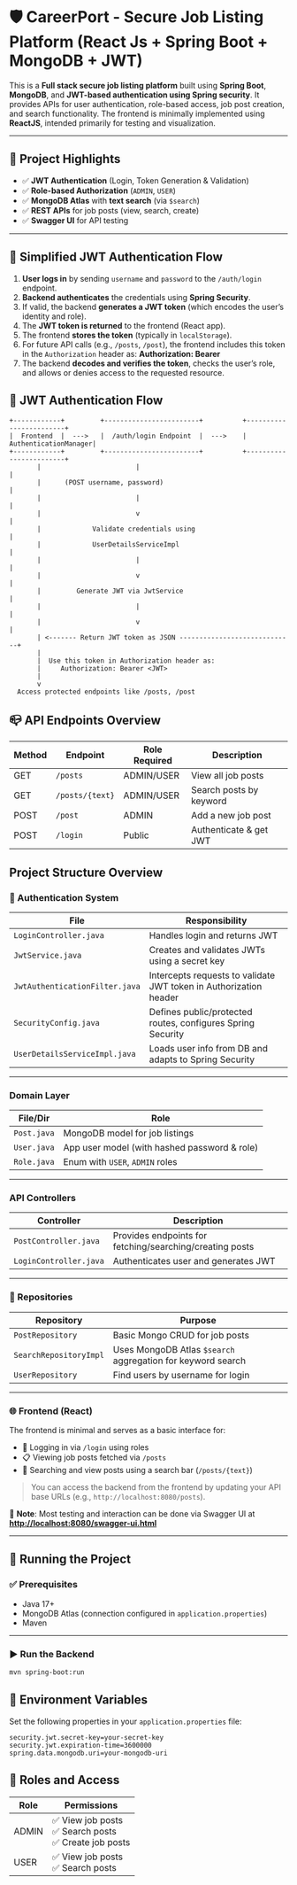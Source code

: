 
# 🛡️ CareerPort - Secure Job Listing Platform (React Js + Spring Boot + MongoDB + JWT)

This is a **Full stack secure job listing platform** built using **Spring Boot**, **MongoDB**, and **JWT-based authentication using Spring security**. It provides APIs for user authentication, role-based access, job post creation, and search functionality. The frontend is minimally implemented using **ReactJS**, intended primarily for testing and visualization.

---

## 📌 Project Highlights

- ✅ **JWT Authentication** (Login, Token Generation & Validation)
- ✅ **Role-based Authorization** (`ADMIN`, `USER`)
- ✅ **MongoDB Atlas** with **text search** (via `$search`)
- ✅ **REST APIs** for job posts (view, search, create)
- ✅ **Swagger UI** for API testing

---

## 🔄 Simplified JWT Authentication Flow

1.  **User logs in** by sending `username` and `password` to the `/auth/login` endpoint.
2. **Backend authenticates** the credentials using **Spring Security**.
3.  If valid, the backend **generates a JWT token** (which encodes the user’s identity and role).
4.  The **JWT token is returned** to the frontend (React app).
5.  The frontend **stores the token** (typically in `localStorage`).
6.  For future API calls (e.g., `/posts`, `/post`), the frontend includes this token in the `Authorization` header as: **Authorization: Bearer <your-jwt-token>**
7.  The backend **decodes and verifies the token**, checks the user’s role, and allows or denies access to the requested resource.



## 🔐 JWT Authentication Flow

```plaintext
+------------+         +------------------------+          +------------------------+
|  Frontend  |  --->   |  /auth/login Endpoint  |  --->    |   AuthenticationManager|
+------------+         +------------------------+          +------------------------+
       |                        |                                        |
       |      (POST username, password)                                 |
       |                        |                                        |
       |                        v                                        |
       |             Validate credentials using                         |
       |             UserDetailsServiceImpl                             |
       |                        |                                        |
       |                        v                                        |
       |         Generate JWT via JwtService                            |
       |                        |                                        |
       |                        v                                        |
       | <------- Return JWT token as JSON -----------------------------+
       |
       |  Use this token in Authorization header as:
       |     Authorization: Bearer <JWT>
       |
       v
  Access protected endpoints like /posts, /post
```

## 📪 API Endpoints Overview

| Method | Endpoint        | Role Required | Description                  |
|--------|------------------|----------------|------------------------------|
| GET    | `/posts`         | ADMIN/USER     | View all job posts           |
| GET    | `/posts/{text}`  | ADMIN/USER     | Search posts by keyword      |
| POST   | `/post`          | ADMIN          | Add a new job post           |
| POST   | `/login`         | Public         | Authenticate & get JWT       |

##  Project Structure Overview

### 🔐 Authentication System

| File                          | Responsibility                                                              |
|------------------------------|------------------------------------------------------------------------------|
| `LoginController.java`       | Handles login and returns JWT                                               |
| `JwtService.java`            | Creates and validates JWTs using a secret key                               |
| `JwtAuthenticationFilter.java` | Intercepts requests to validate JWT token in Authorization header         |
| `SecurityConfig.java`        | Defines public/protected routes, configures Spring Security                 |
| `UserDetailsServiceImpl.java` | Loads user info from DB and adapts to Spring Security                      |

---

###  Domain Layer

| File/Dir     | Role                                             |
|--------------|--------------------------------------------------|
| `Post.java`  | MongoDB model for job listings                  |
| `User.java`  | App user model (with hashed password & role)    |
| `Role.java`  | Enum with `USER`, `ADMIN` roles                 |

---

###  API Controllers

| Controller             | Description                                             |
|------------------------|---------------------------------------------------------|
| `PostController.java`  | Provides endpoints for fetching/searching/creating posts |
| `LoginController.java` | Authenticates user and generates JWT                    |

---

### 🧠 Repositories

| Repository              | Purpose                                                                |
|-------------------------|------------------------------------------------------------------------|
| `PostRepository`        | Basic Mongo CRUD for job posts                                         |
| `SearchRepositoryImpl`  | Uses MongoDB Atlas `$search` aggregation for keyword search            |
| `UserRepository`        | Find users by username for login                                       |

---

### 🌐 Frontend (React)

The frontend is minimal and serves as a basic interface for:

- 🔐 Logging in via `/login` using roles
- 📋 Viewing job posts fetched via `/posts`  
- 🔎 Searching and view posts using a search bar (`/posts/{text}`)  

> You can access the backend from the frontend by updating your API base URLs (e.g., `http://localhost:8080/posts`).

🧪 **Note**: Most testing and interaction can be done via Swagger UI at  
**[http://localhost:8080/swagger-ui.html](http://localhost:8080/swagger-ui.html)**

---

## 🚀 Running the Project

### ✅ Prerequisites

- Java 17+
- MongoDB Atlas (connection configured in `application.properties`)
- Maven

---

### ▶️ Run the Backend

```bash
mvn spring-boot:run
```
## 🔐 Environment Variables

Set the following properties in your `application.properties` file:

```properties
security.jwt.secret-key=your-secret-key
security.jwt.expiration-time=3600000
spring.data.mongodb.uri=your-mongodb-uri
```

## 👤 Roles and Access

| Role  | Permissions                              |
|--------|-------------------------------------------|
| ADMIN | ✅ View job posts<br>✅ Search posts<br>✅ Create job posts |
| USER  | ✅ View job posts<br>✅ Search posts               |



